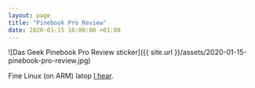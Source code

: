 ```yaml
---
layout: page
title: "Pinebook Pro Review"
date: 2020-01-15 16:00:00 +01:00
---
```


![Das Geek Pinebook Pro Review sticker]({{ site.url }}/assets/2020-01-15-pinebook-pro-review.jpg)

Fine Linux (on ARM) latop [I hear](https://www.youtube.com/watch?v=dgNYQsdxlMw).

